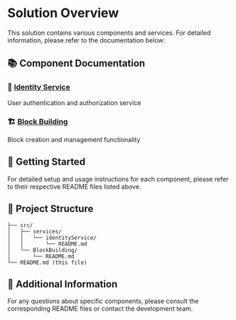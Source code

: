 # Solution Overview

This solution contains various components and services. For detailed information, please refer to the documentation below:

## 📚 Component Documentation

### 🔐 [Identity Service](src/Services/IdentityService/ReadMe.md)
User authentication and authorization service

### 🏗️ [Block Building](src/BuildingBlocks/Readme.md)
Block creation and management functionality

## 🚀 Getting Started

For detailed setup and usage instructions for each component, please refer to their respective README files listed above.

## 📁 Project Structure

```
├── src/
│   ├── services/
│   │   └── identityService/
│   │       └── README.md
│   └── BlockBuilding/
│       └── README.md
└── README.md (this file)
```

## 📖 Additional Information

For any questions about specific components, please consult the corresponding README files or contact the development team.
